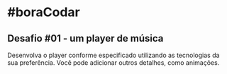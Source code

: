 <h1> #boraCodar</h1>


## Desafio #01 - um player de música

Desenvolva o player conforme especificado utilizando as tecnologias da sua preferência. Você pode adicionar outros detalhes, como animações.
